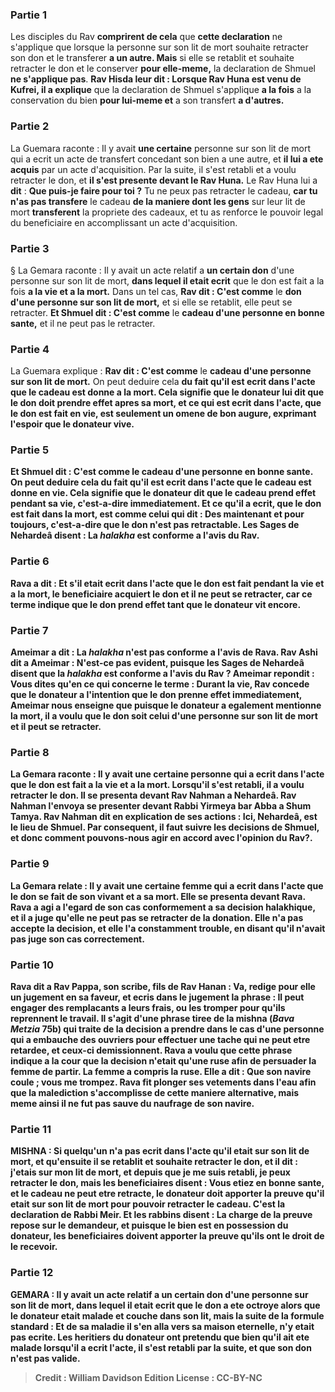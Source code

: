 
### Partie 1
Les disciples du Rav <b>comprirent de cela</b> que <b>cette declaration</b> ne s'applique que lorsque la personne sur son lit de mort souhaite retracter son don et le transferer <b>a un autre. Mais</b> si elle se retablit et souhaite retracter le don et le conserver <b>pour elle-meme,</b> la declaration de Shmuel <b>ne s'applique pas</b>. <b>Rav Hisda leur dit : Lorsque Rav Huna est venu de Kufrei, il a explique</b> que la declaration de Shmuel s'applique <b>a la fois</b> a la conservation du bien <b>pour lui-meme et</b> a son transfert <b>a d'autres.</b>

### Partie 2
La Guemara raconte : Il y avait <b>une certaine</b> personne sur son lit de mort qui a ecrit un acte de transfert concedant son bien a une autre, et <b>il lui a ete acquis</b> par un acte d'acquisition. Par la suite, il s'est retabli et a voulu retracter le don, et <b>il s'est presente devant le Rav Huna.</b> Le Rav Huna lui a <b>dit</b> : <b>Que puis-je faire pour toi ?</b> Tu ne peux pas retracter le cadeau, <b>car tu n'as pas transfere</b> le cadeau <b>de la maniere dont les gens</b> sur leur lit de mort <b>transferent</b> la propriete des cadeaux, et tu as renforce le pouvoir legal du beneficiaire en accomplissant un acte d'acquisition.

### Partie 3
§ La Gemara raconte : Il y avait un acte relatif a <b>un certain don</b> d'une personne sur son lit de mort, <b>dans lequel il etait ecrit</b> que le don est fait a la fois <b>a la vie et a la mort.</b> Dans un tel cas, <b>Rav dit : C'est comme</b> le <b>don d'une personne sur son lit de mort,</b> et si elle se retablit, elle peut se retracter. <b>Et Shmuel dit : C'est comme</b> le <b>cadeau d'une personne en bonne sante,</b> et il ne peut pas le retracter.

### Partie 4
La Guemara explique : <b>Rav dit : C'est comme</b> le <b>cadeau d'une personne sur son lit de mort.</b> On peut deduire cela <b>du fait <b>qu'il est ecrit dans</b> l'acte que le cadeau est donne <b>a la mort. </b> Cela signifie que le donateur lui <b>dit</b> que le don doit prendre effet <b>apres</b> sa <b>mort, et ce qui est ecrit</b> dans l'acte, que le don est fait <b>en vie,</b> est <b>seulement</b> un <b>omene de bon augure, </b> exprimant l'espoir <b>que</b> le donateur <b>vive.</b>

### Partie 5
<b>Et Shmuel dit : C'est comme</b> le <b>cadeau d'une personne en bonne sante.</b> On peut deduire cela <b>du fait <b>qu'il est ecrit dans</b> l'acte que le cadeau est donne <b>en vie.</b> Cela signifie que le donateur <b>dit</b> que le cadeau prend effet <b>pendant</b> sa <b>vie,</b> c'est-a-dire immediatement. <b>Et ce qu'il a ecrit,</b> que le don est fait <b>dans la mort, est comme celui qui dit : Des maintenant et pour toujours,</b> c'est-a-dire que le don n'est pas retractable. Les Sages <b>de Nehardeâ disent : La <i>halakha</i></b> est <b>conforme</b> a l'avis <b>du Rav.</b>

### Partie 6
<b>Rava a dit : Et s'il etait ecrit dans</b> l'acte que le don est fait <b>pendant la vie</b> et a la mort, le beneficiaire <b>acquiert</b> le don et il ne peut se retracter, car ce terme indique que le don prend effet tant que le donateur vit encore.

### Partie 7
<b>Ameimar a dit : La <i>halakha</i> n'est pas conforme</b> a l'avis <b>de Rava. Rav Ashi dit a Ameimar :</b> N'est-ce pas <b>evident, puisque</b> les Sages <b>de Nehardeâ disent</b> que <b>la <i>halakha</i></b> est <b>conforme</b> a l'avis <b>du Rav ?</b> Ameimar repondit : <b>Vous dites</b> qu'en ce qui concerne le terme : <b>Durant la vie, Rav concede</b> que le donateur a l'intention que le don prenne effet immediatement, Ameimar <b>nous enseigne</b> que puisque le donateur a egalement mentionne la mort, il a voulu que le don soit celui d'une personne sur son lit de mort et il peut se retracter.

### Partie 8
La Gemara raconte : Il y avait <b>une certaine</b> personne qui a ecrit dans l'acte que le don est fait a la vie et a la mort. Lorsqu'il s'est retabli, il a voulu retracter le don. Il <b>se presenta devant Rav Nahman a Nehardeâ.</b> Rav Nahman <b>l'envoya</b> se presenter <b>devant Rabbi Yirmeya bar Abba a Shum Tamya.</b> Rav Nahman <b>dit</b> en explication de ses actions : <b>Ici,</b> Nehardeâ, <b>est le lieu de Shmuel.</b> Par consequent, il faut suivre les decisions de Shmuel, et donc <b>comment pouvons-nous agir en accord avec</b> l'opinion <b>du Rav?</b>.

### Partie 9
La Gemara relate : Il y avait <b>une certaine</b> femme qui a ecrit dans l'acte que le don se fait de son vivant et a sa mort. Elle <b>se presenta devant Rava. Rava a agi a l'egard de son</b> cas <b>conformement a sa decision halakhique</b>, et il a juge qu'elle ne peut pas se retracter de la donation. Elle n'a pas accepte la decision, et <b>elle</b> l'a constamment <b>trouble,</b> en disant qu'il n'avait pas juge son cas correctement.

### Partie 10
Rava <b>dit a Rav Pappa, son scribe, fils de Rav Hanan : Va, redige pour elle</b> un jugement en sa faveur, <b>et ecris dans</b> le jugement la phrase : Il peut <b>engager</b> des remplacants <b>a leurs</b> frais, <b>ou les tromper</b> pour qu'ils reprennent le travail. Il s'agit d'une phrase tiree de la mishna (<i>Bava Metzia</i> 75b) qui traite de la decision a prendre dans le cas d'une personne qui a embauche des ouvriers pour effectuer une tache qui ne peut etre retardee, et ceux-ci demissionnent. Rava a voulu que cette phrase indique a la cour que la decision n'etait qu'une ruse afin de persuader la femme de partir. La femme a compris la ruse. <b>Elle a dit : Que son navire coule ; vous me trompez. Rava fit plonger ses vetements dans l'eau</b> afin que la malediction s'accomplisse de cette maniere alternative, <b>mais meme ainsi il ne fut pas sauve du</b> <b>naufrage</b> de son navire.

### Partie 11
<strong>MISHNA :</strong> Si quelqu'un <b>n'a pas ecrit dans</b> l'acte qu'il etait <b>sur son lit de mort,</b> et qu'ensuite il se retablit et souhaite retracter le don, et <b>il dit : j'etais sur mon lit de mort,</b> et depuis que je me suis retabli, je peux retracter le don, <b>mais</b> les beneficiaires <b>disent : Vous etiez en bonne sante,</b> et le cadeau ne peut etre retracte, le donateur <b>doit apporter la preuve qu'il etait sur son lit de mort</b> pour pouvoir retracter le cadeau. C'est la declaration de Rabbi Meir. Et les rabbins disent : La charge de la preuve repose sur le demandeur,</b> et puisque le bien est en possession du donateur, les beneficiaires doivent apporter la preuve qu'ils ont le droit de le recevoir.

### Partie 12
<strong>GEMARA :</strong> Il y avait un acte relatif a <b>un certain don</b> d'une personne sur son lit de mort, <b>dans lequel il etait ecrit</b> que le don a ete octroye <b>alors que le donateur <b>etait malade et couche dans son lit, mais</b> la suite de la formule standard : <b>Et de sa maladie il s'en alla vers sa</b> <b>maison eternelle, n'y etait pas ecrite.</b> Les heritiers du donateur ont pretendu que bien qu'il ait ete malade lorsqu'il a ecrit l'acte, il s'est retabli par la suite, et que son don n'est pas valide.

>Credit : William Davidson Edition
>License : CC-BY-NC